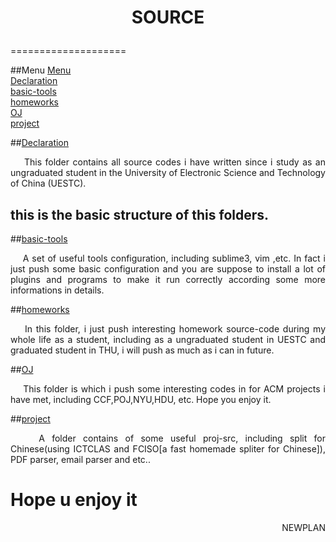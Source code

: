 # <p align="center">SOURCE</p>
====================

<a name="Menu"></a>
##Menu
[Menu](#Menu)</br>
[Declaration](#Declaration)</br>
[basic-tools](#basic-tools)</br>
[homeworks](#homeworks)</br>
[OJ](#OJ)</br>
[project](#project)</br>

<a name="Declaration"></a>
##[Declaration](#Menu)
<p align="justify">&nbsp;&nbsp;&nbsp;&nbsp;This folder contains all source codes i have written since i study as an ungraduated student in the University of Electronic Science and Technology of China (UESTC).</p>

<h2>this is the basic structure of this folders.</h2>

<a name="basic-tools"></a>
##[basic-tools](#Menu)
<p align="justify">&nbsp;&nbsp;&nbsp;&nbsp;A set of useful tools configuration, including sublime3, vim ,etc. In fact i just push some basic configuration and you are suppose to install a lot of plugins and programs to make it run correctly according some more informations in details.</p>

<a name="homeworks"></a>
##[homeworks](#Menu)
<p align="justify">&nbsp;&nbsp;&nbsp;&nbsp;In this folder, i just push interesting homework source-code during my whole life as a student, including as a ungraduated student in UESTC and graduated student in THU, i will push as much as i can in future.</p>

<a name="OJ"></a>
##[OJ](#Menu)
<p align="justify">&nbsp;&nbsp;&nbsp;&nbsp;This folder is which i push some interesting codes in for ACM projects i have met, including CCF,POJ,NYU,HDU, etc. Hope you enjoy it.</p>

<a name="project"></a>
##[project](#Menu)
<p align="justify">&nbsp;&nbsp;&nbsp;&nbsp;A folder contains of some useful proj-src, including split for Chinese(using ICTCLAS and FCISO[a fast homemade spliter for Chinese]), PDF parser, email parser and etc..</p>

<h1> Hope u enjoy it</h1>

<p align="right">NEWPLAN</p>
